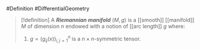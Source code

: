 #Definition #DifferentialGeometry 

> [!definition]
> A ***Riemannian manifold*** $(M,g)$ is a [[smooth]] [[manifold]] $M$ of dimension $n$ endowed with a notion of [[arc length]] $g$ where:
> 1. $g=(g_{ij}(x))_{i,j=1}^n$ is a $n\times n$-symmetric tensor.